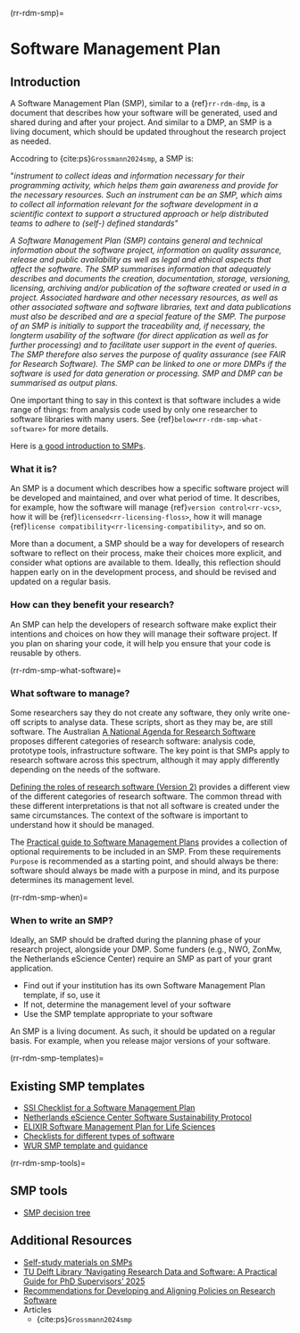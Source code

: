 (rr-rdm-smp)=
# Software Management Plan
## Introduction
A Software Management Plan (SMP), similar to a {ref}`rr-rdm-dmp`, is a document that describes how your software will be generated, used and shared during and after your project.
And similar to a DMP, an SMP is a living document, which should be updated throughout the research project as needed.

Accodring to {cite:ps}`Grossmann2024smp`, a SMP is:

"_instrument to collect ideas and information necessary for their programming activity, which helps them gain awareness and provide for the necessary resources. Such an instrument can be an SMP, which aims to collect all information relevant for the software development in a scientific context to support a structured approach or help distributed teams to adhere to (self-) defined standards"_

_A Software Management Plan (SMP) contains general and technical information about the software project, information on quality assurance, release and public availability as well as legal and ethical aspects that affect the software. The SMP summarises information that adequately describes and documents the creation, documentation, storage, versioning, licensing, archiving and/or publication of the software created or used in a project. Associated hardware and other necessary resources, as well as other associated software and software libraries, text and data publications must also be described and are a special feature of the SMP.
The purpose of an SMP is initially to support the traceability and, if necessary, the longterm usability of the software (for direct application as well as for further processing) and to facilitate user support in the event of queries. The SMP therefore also serves the
purpose of quality assurance (see FAIR for Research Software). The SMP can be linked to one or more DMPs if the software is used for data generation or processing. SMP and DMP can be summarised as output plans._

One important thing to say in this context is that software includes a wide range of things: from analysis code used by only one researcher to software libraries with many users. See {ref}`below<rr-rdm-smp-what-software>` for more details.

Here is [a good introduction to SMPs](https://tu-delft-dcc.github.io/docs/software/software_management_plan.html).

### What it is?
An SMP is a document which describes how a specific software project will be developed and maintained, and over what period of time.
It describes, for example, how the software will manage {ref}`version control<rr-vcs>`, how it will be {ref}`licensed<rr-licensing-floss>`, how it will manage {ref}`license compatibility<rr-licensing-compatibility>`, and so on.

More than a document, a SMP should be a way for developers of research software to reflect on their process, make their choices more explicit, and consider what options are available to them.
Ideally, this reflection should happen early on in the development process, and should be revised and updated on a regular basis.

### How can they benefit your research?
An SMP can help the developers of research software make explict their intentions and choices on how they will manage their software project.
If you plan on sharing your code, it will help you ensure that your code is reusable by others.

(rr-rdm-smp-what-software)=
### What software to manage?
Some researchers say they do not create any software, they only write one-off scripts to analyse data.
These scripts, short as they may be, are still software.
The Australian [A National Agenda for Research Software](https://ardc.edu.au/project/research-software-agenda-for-australia/) proposes different categories of research software: analysis code, prototype tools, infrastructure software.
The key point is that SMPs apply to research software across this spectrum, although it may apply differently depending on the needs of the software.

[Defining the roles of research software (Version 2)](https://doi.org/10.54900/xdh2x-kj281) provides a different view of the different categories of research software.
The common thread with these different interpretations is that not all software is created under the same circumstances.
The context of the software is important to understand how it should be managed.

The [Practical guide to Software Management Plans](https://doi.org/10.5281/zenodo.7038280) provides a collection of optional requirements to be included in an SMP.
From these requirements `Purpose` is recommended as a starting point, and should always be there: software should always be made with a purpose in mind, and its purpose determines its management level.

(rr-rdm-smp-when)=
### When to write an SMP?
Ideally, an SMP should be drafted during the planning phase of your research project, alongside your DMP. 
Some funders (e.g., NWO, ZonMw, the Netherlands eScience Center) require an SMP as part of your grant application.

- Find out if your institution has its own Software Management Plan template, if so, use it
- If not, determine the management level of your software
- Use the SMP template appropriate to your software

An SMP is a living document.
As such, it should be updated on a regular basis.
For example, when you release major versions of your software.

(rr-rdm-smp-templates)=
## Existing SMP templates
- [SSI Checklist for a Software Management Plan](https://doi.org/10.5281/zenodo.1422656)
- [Netherlands eScience Center Software Sustainability Protocol](https://doi.org/10.5281/zenodo.1451750)
- [ELIXIR Software Management Plan for Life Sciences](https://doi.org/10.37044/osf.io/k8znb)
- [Checklists for different types of software](https://gitlab.com/HDBI/data-management/checklists/)
- [WUR SMP template and guidance](https://doi.org/10.5281/zenodo.10473646)


(rr-rdm-smp-tools)=
## SMP tools
- [SMP decision tree](https://smp.research.software/)

## Additional Resources
- [Self-study materials on SMPs](https://esciencecenter-digital-skills.github.io/research-software-support/modules/softwaremanagementplans/slides-smp)
- [TU Delft Library ‘Navigating Research Data and Software: A Practical Guide for PhD Supervisors’ 2025](https://www.youtube.com/watch?v=5Zy3l4dTJd4)
- [Recommendations for Developing and Aligning Policies on Research Software](https://doi.org/10.5281/zenodo.13740998)
- Articles
   - {cite:ps}`Grossmann2024smp`